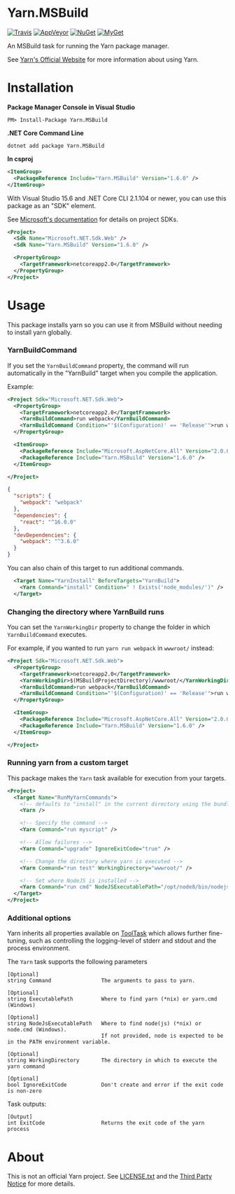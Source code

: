 Yarn.MSBuild
============

[![Travis][travis-badge]](https://travis-ci.org/natemcmaster/Yarn.MSBuild)
[![AppVeyor][appveyor-badge]](https://ci.appveyor.com/project/natemcmaster/yarn-msbuild)
[![NuGet][nuget-badge]](https://nuget.org/packages/Yarn.MSBuild)
[![MyGet][myget-badge]](https://www.myget.org/feed/natemcmaster/package/nuget/Yarn.MSBuild)

[travis-badge]: https://img.shields.io/travis/natemcmaster/Yarn.MSBuild.svg?style=flat-square&label=travis
[appveyor-badge]: https://img.shields.io/appveyor/ci/natemcmaster/yarn-msbuild.svg?style=flat-square&label=appveyor
[nuget-badge]: https://img.shields.io/nuget/v/Yarn.MSBuild.svg?style=flat-square&label=nuget
[myget-badge]: https://img.shields.io/www.myget/natemcmaster/vpre/Yarn.MSBuild.svg?style=flat-square&label=myget

An MSBuild task for running the Yarn package manager.

See [Yarn's Official Website](https://yarnpkg.com/en/) for more information about using Yarn.

# Installation

**Package Manager Console in Visual Studio**
```
PM> Install-Package Yarn.MSBuild
```

**.NET Core Command Line**
```
dotnet add package Yarn.MSBuild
```

**In csproj**
```xml
<ItemGroup>
  <PackageReference Include="Yarn.MSBuild" Version="1.6.0" />
</ItemGroup>
```

With Visual Studio 15.6 and .NET Core CLI 2.1.104 or newer, you can use this package as an "SDK" element.

See [Microsoft's documentation](https://docs.microsoft.com/en-us/visualstudio/msbuild/how-to-use-project-sdk) for details on project SDKs.

```xml
<Project>
  <Sdk Name="Microsoft.NET.Sdk.Web" />
  <Sdk Name="Yarn.MSBuild" Version="1.6.0" />

  <PropertyGroup>
    <TargetFramework>netcoreapp2.0</TargetFramework>
  </PropertyGroup>
</Project>
```

# Usage

This package installs yarn so you can use it from MSBuild without needing to install yarn globally.

### YarnBuildCommand

If you set the `YarnBuildCommand` property, the command will run automatically in the "YarnBuild" target
when you compile the application.

Example:

```xml
<Project Sdk="Microsoft.NET.Sdk.Web">
  <PropertyGroup>
    <TargetFramework>netcoreapp2.0</TargetFramework>
    <YarnBuildCommand>run webpack</YarnBuildCommand>
    <YarnBuildCommand Condition="'$(Configuration)' == 'Release'">run webpack --env.prod</YarnBuildCommand>
  </PropertyGroup>

  <ItemGroup>
    <PackageReference Include="Microsoft.AspNetCore.All" Version="2.0.0" />
    <PackageReference Include="Yarn.MSBuild" Version="1.6.0" />
  </ItemGroup>

</Project>
```

```json
{
  "scripts": {
    "webpack": "webpack"
  },
  "dependencies": {
    "react": "^16.0.0"
  },
  "devDependencies": {
    "webpack": "^3.6.0"
  }
}
```

You can also chain of this target to run additional commands.

```xml
  <Target Name="YarnInstall" BeforeTargets="YarnBuild">
    <Yarn Command="install" Condition=" ! Exists('node_modules/')" />
  </Target>
```

### Changing the directory where YarnBuild runs

You can set the `YarnWorkingDir` property to change the folder in which `YarnBuildCommand` executes.

For example, if you wanted to run `yarn run webpack` in `wwwroot/` instead:

```xml
<Project Sdk="Microsoft.NET.Sdk.Web">
  <PropertyGroup>
    <TargetFramework>netcoreapp2.0</TargetFramework>
    <YarnWorkingDir>$(MSBuildProjectDirectory)/wwwroot/</YarnWorkingDir>
    <YarnBuildCommand>run webpack</YarnBuildCommand>
    <YarnBuildCommand Condition="'$(Configuration)' == 'Release'">run webpack --env.prod</YarnBuildCommand>
  </PropertyGroup>

  <ItemGroup>
    <PackageReference Include="Microsoft.AspNetCore.All" Version="2.0.0" />
    <PackageReference Include="Yarn.MSBuild" Version="1.6.0" />
  </ItemGroup>

</Project>
```


### Running yarn from a custom target

This package makes the `Yarn` task available for execution from your targets.

```xml
<Project>
  <Target Name="RunMyYarnCommands">
    <!-- defaults to "install" in the current directory using the bundled version of yarn. -->
    <Yarn />

    <!-- Specify the command -->
    <Yarn Command="run myscript" />

    <!-- Allow failures -->
    <Yarn Command="upgrade" IgnoreExitCode="true" />

    <!-- Change the directory where yarn is executed -->
    <Yarn Command="run test" WorkingDirectory="wwwroot/" />

    <!-- Set where NodeJS is installed -->
    <Yarn Command="run cmd" NodeJSExecutablePath="/opt/node8/bin/nodejs" />
  </Target>
</Project>
```

### Additional options

Yarn inherits all properties available on [ToolTask](https://docs.microsoft.com/en-us/dotnet/api/microsoft.build.utilities.tooltask)
which allows further fine-tuning, such as controlling the logging-level of stderr and stdout and the
process environment.

The `Yarn` task supports the following parameters

```
[Optional]
string Command                The arguments to pass to yarn.

[Optional]
string ExecutablePath         Where to find yarn (*nix) or yarn.cmd (Windows)

[Optional]
string NodeJsExecutablePath   Where to find node(js) (*nix) or node.cmd (Windows).
                              If not provided, node is expected to be in the PATH environment variable.

[Optional]
string WorkingDirectory       The directory in which to execute the yarn command

[Optional]
bool IgnoreExitCode           Don't create and error if the exit code is non-zero
```

Task outputs:
```
[Output]
int ExitCode                  Returns the exit code of the yarn process
```

# About

This is not an official Yarn project. See [LICENSE.txt](LICENSE.txt) and the [Third Party Notice](src/Yarn.MSBuild/third_party_notice.txt) for more details.

